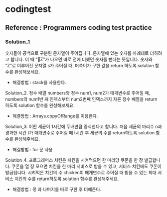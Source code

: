 # codingtest
## Reference : Programmers coding test practice

### Solution_1 #
숫자들이 공백으로 구분된 문자열이 주어집니다. 문자열에 있는 숫자를 차례대로 더하려고 합니다. 이 때 “Z”가 나오면 바로 전에 더했던 숫자를 뺀다는 뜻입니다. 숫자와 “Z”로 이루어진 문자열 s가 주어질 때, 머쓱이가 구한 값을 return 하도록 solution 함수를 완성해보세요.

- 해결방법 : stack을 사용한다.

Solution_2. 정수 배열 numbers와 정수 num1, num2가 매개변수로 주어질 때, numbers의 num1번 째 인덱스부터 num2번째 인덱스까지 자른 정수 배열을 return 하도록 solution 함수를 완성해보세요.

- 해결방법 : Arrays.copyOfRange를 이용한다.

Solution_3. 어떤 세균이 1시간에 두배만큼 증식한다고 합니다. 처음 세균의 마리수 n과 경과한 시간 t가 매개변수로 주어질 때 t시간 후 세균의 수를 return하도록 solution 함수를 완성해주세요.

- 해결방법 : for 문 사용

Solution_4. 프로그래머스 치킨은 치킨을 시켜먹으면 한 마리당 쿠폰을 한 장 발급합니다. 쿠폰을 열 장 모으면 치킨을 한 마리 서비스로 받을 수 있고, 서비스 치킨에도 쿠폰이 발급됩니다. 시켜먹은 치킨의 수 chicken이 매개변수로 주어질 때 받을 수 있는 최대 서비스 치킨의 수를 return하도록 solution 함수를 완성해주세요.

- 해결방법 : 몫 과 나머지를 따로 구한 후 더해준다.
